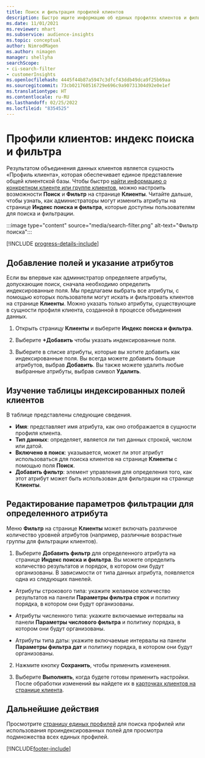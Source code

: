 ```yaml
---
title: Поиск и фильтрация профилей клиентов
description: Быстро ищите информацию об единых профилях клиентов и фильтруйте для указанных атрибутов.
ms.date: 11/01/2021
ms.reviewer: mhart
ms.subservice: audience-insights
ms.topic: conceptual
author: NimrodMagen
ms.author: nimagen
manager: shellyha
searchScope:
- ci-search-filter
- customerInsights
ms.openlocfilehash: 4445f44b87a5947c3dfcf43ddb49dca9f25b69aa
ms.sourcegitcommit: 73cb021760516729e696c9a90731304d92e0e1ef
ms.translationtype: HT
ms.contentlocale: ru-RU
ms.lasthandoff: 02/25/2022
ms.locfileid: "8354525"
---
```

# <a name="customer-profiles-search--filter-index"></a>Профили клиентов: индекс поиска и фильтра

Результатом объединения данных клиентов является сущность «Профиль клиента», которая обеспечивает единое представление общей клиентской базы. Чтобы быстро [найти информацию о конкретном клиенте или группе клиентов](customer-profiles.md), можно настроить возможности **Поиск** и **Фильтр** на странице **Клиенты**. Читайте дальше, чтобы узнать, как администраторы могут изменить атрибуты на странице **Индекс поиска и фильтра**, которые доступны пользователям для поиска и фильтрации.

   :::image type="content" source="media/search-filter.png" alt-text="Фильтр поиска":::

[!INCLUDE [progress-details-include](../includes/progress-details-pane.md)]

## <a name="add-fields-and-specify-attributes"></a>Добавление полей и указание атрибутов

Если вы впервые как администратор определяете атрибуты, допускающие поиск, сначала необходимо определить индексированные поля. Мы предлагаем выбрать все атрибуты, с помощью которых пользователи могут искать и фильтровать клиентов на странице **Клиенты**. Можно указать только атрибуты, существующие в сущности профиля клиента, созданной в процессе объединения данных.

1. Открыть страницу **Клиенты** и выберите **Индекс поиска и фильтра**.

2. Выберите **+Добавить** чтобы указать индексированные поля.

3. Выберите в списке атрибуты, которые вы хотите добавить как индексированные поля. Вы всегда можете добавить больше атрибутов, выбрав **Добавить**. Вы также можете удалить любые выбранные атрибуты, выбрав символ **Удалить**.

## <a name="explore-the-indexed-customer-fields-table"></a>Изучение таблицы индексированных полей клиентов

В таблице представлены следующие сведения.

- **Имя**: представляет имя атрибута, как оно отображается в сущности профиля клиента.
- **Тип данных**: определяет, является ли тип данных строкой, числом или датой.
- **Включено в поиск**: указывается, может ли этот атрибут использоваться для поиска клиентов на странице **Клиенты** с помощью поля **Поиск**.
- **Добавить фильтр**: элемент управления для определения того, как этот атрибут может быть использован для фильтрации на странице **Клиенты**.

## <a name="editing-filtering-options-for-a-given-attribute"></a>Редактирование параметров фильтрации для определенного атрибута

Меню **Фильтр** на странице **Клиенты** может включать различное количество уровней атрибутов (например, различные возрастные группы для фильтрации клиентов).

1. Выберите **Добавить фильтр** для определенного атрибута на странице **Индекс поиска и фильтра**. Вы можете определить количество результатов и порядок, в котором они будут организованы. В зависимости от типа данных атрибута, появляется одна из следующих панелей.

- Атрибуты строкового типа: укажите желаемое количество результатов на панели **Параметры фильтра строк** и политику порядка, в котором они будут организованы.

- Атрибуты численного типа: укажите включаемые интервалы на панели **Параметры числового фильтра** и политику порядка, в котором они будут организованы.

- Атрибуты типа даты: укажите включаемые интервалы на панели **Параметры фильтра дат** и политику порядка, в котором они будут организованы.

2. Нажмите кнопку **Сохранить**, чтобы применить изменения.

3. Выберите **Выполнять**, когда будете готовы применить настройки. После обработки изменений вы найдете их в [карточках клиентов на странице клиента](customer-profiles.md). 

## <a name="next-steps"></a>Дальнейшие действия

Просмотрите [страницу единых профилей](customer-profiles.md) для поиска профилей или использования проиндексированных полей для просмотра подмножества всех единых профилей.


[!INCLUDE[footer-include](../includes/footer-banner.md)]

